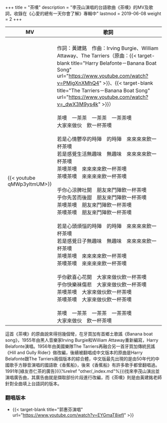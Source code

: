 +++
title = "茶噢"
description = "李茂山演唱的台語歌曲《茶噢》的MV及歌詞，收錄在《心愛的總有一天你會了解》專輯中"
lastmod = 2019-06-08
weight = 2
+++

MV  | 歌詞  
--------------|-------
{{< youtube qMWp3yltmUM>}}|<br/>作詞：黃建銘　作曲：Irving Burgie、William Attaway、The Tarriers（原曲：{{< target-blank title="Harry Belafonte－Banana Boat Song" url="https://www.youtube.com/watch?v=PMigXnXMhQ4" >}}、{{< target-blank title="The Tarriers－Banana Boat Song" url="https://www.youtube.com/watch?v=_dwX3M9ys4k" >}}）<br/><br/>茶噢　一茶茶　一茶茶　一茶茶噢<br/>大家來做伙　飲一杯茶噢<br/><br/>若是心情鬱卒的時陣　的時陣　來來來來飲一杯茶噢<br/>若是感覺生活無趣味　無趣味　來來來來飲一杯茶噢<br/>茶噢茶噢　來來來來飲一杯茶噢<br/>茶噢茶噢　來來來來飲一杯茶噢<br/><br/>乎你心涼脾吐開　朋友來鬥陣飲一杯茶噢<br/>乎你先苦而後甜　朋友來鬥陣飲一杯茶噢<br/>茶噢茶噢　朋友來鬥陣飲一杯茶噢<br/>茶噢茶噢　朋友來鬥陣飲一杯茶噢<br/><br/>若是心頭煩惱的時陣　的時陣　來來來來飲一杯茶噢<br/>若是感覺日子無趣味　無趣味　來來來來飲一杯茶噢<br/>茶噢茶噢　來來來來飲一杯茶噢<br/>茶噢茶噢　來來來來飲一杯茶噢<br/><br/>乎你歡喜心花開　大家來做伙飲一杯茶噢<br/>乎你快樂袜傷悲　大家來做伙飲一杯茶噢<br/>茶噢茶噢　大家來做伙飲一杯茶噢<br/>茶噢茶噢　大家來做伙飲一杯茶噢<br/><br/>茶噢　一茶茶　一茶茶　一茶茶噢<br/>大家來做伙　飲一杯茶噢


這首《茶噢》的原曲說來得拐幾個彎，在牙買加有首鄉土歌謠《Banana boat song》，1955年由黑人音樂家Irving Burgie和William Attaway重新編寫，Harry Belafonte演唱。1956年由美國樂隊The Tarriers再融合另一首牙買加傳統民謠《Hill and Gully Rider》做改編，後續被翻唱成中文版本的原曲是Harry Belafonte跟The Tarriers兩個版本的綜合體，中文版最先出現的是由50年代的中國歌手方靜音演唱的國語歌《香蕉船》，後來《香蕉船》有許多歌手都曾翻唱過。  
1991年[綠友杏仁茶的廣告]({{%relref "other/_index.md"%}})找來李茂山演出並演唱廣告曲，其廣告曲就是擷取部份片段進行改編，而《茶噢》則是由黃建銘老師針對全曲填上台語詞的版本。

### 翻唱版本

* {{< target-blank title="郭惠芬演唱" url="https://www.youtube.com/watch?v=EYGmaT8iefI" >}}